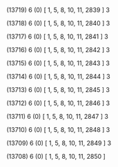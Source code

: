 (13719) 6 (0) [ 1, 5, 8, 10, 11, 2839 ] 3 


(13718) 6 (0) [ 1, 5, 8, 10, 11, 2840 ] 3 


(13717) 6 (0) [ 1, 5, 8, 10, 11, 2841 ] 3 


(13716) 6 (0) [ 1, 5, 8, 10, 11, 2842 ] 3 


(13715) 6 (0) [ 1, 5, 8, 10, 11, 2843 ] 3 


(13714) 6 (0) [ 1, 5, 8, 10, 11, 2844 ] 3 


(13713) 6 (0) [ 1, 5, 8, 10, 11, 2845 ] 3 


(13712) 6 (0) [ 1, 5, 8, 10, 11, 2846 ] 3 


(13711) 6 (0) [ 1, 5, 8, 10, 11, 2847 ] 3 


(13710) 6 (0) [ 1, 5, 8, 10, 11, 2848 ] 3 


(13709) 6 (0) [ 1, 5, 8, 10, 11, 2849 ] 3 


(13708) 6 (0) [ 1, 5, 8, 10, 11, 2850 ]  

